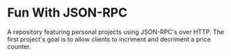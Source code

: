 # Fun With JSON-RPC
A repository featuring personal projects using JSON-RPC's over HTTP. The first project's goal is to allow clients to incriment and decriment a price counter.  
